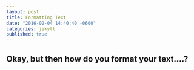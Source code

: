 ```yaml
---
layout: post
title: Formatting Text
date: "2016-02-04 14:40:40 -0600"
categories: jekyll
published: true
---
```


## Okay, but then how do you format your text....?